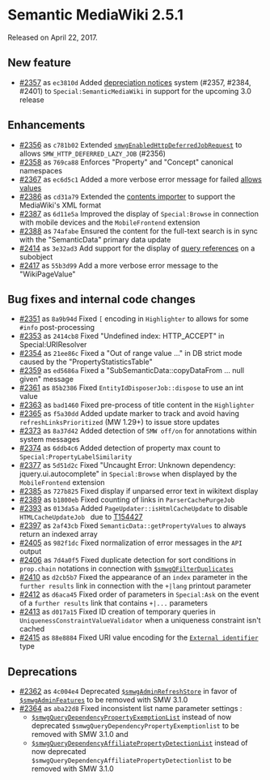 # Semantic MediaWiki 2.5.1

Released on April 22, 2017.

## New feature

* [#2357](https://github.com/SemanticMediaWiki/SemanticMediaWiki/pull/2357) as `ec3810d` Added [depreciation notices](https://www.semantic-mediawiki.org/wiki/Help:Special:SemanticMediaWiki/Deprecation_notices) system (#2357, #2384, #2401) to `Special:SemanticMediaWiki` in support for the upcoming 3.0 release

## Enhancements

* [#2356](https://github.com/SemanticMediaWiki/SemanticMediaWiki/pull/2356) as `c781b02` Extended [`smwgEnabledHttpDeferredJobRequest`](https://www.semantic-mediawiki.org/wiki/Help:$smwgEnabledHttpDeferredJobRequest) to allows `SMW_HTTP_DEFERRED_LAZY_JOB` (#2356)
* [#2358](https://github.com/SemanticMediaWiki/SemanticMediaWiki/pull/2358) as `769ca88` Enforces "Property" and "Concept" canonical namespaces
* [#2367](https://github.com/SemanticMediaWiki/SemanticMediaWiki/pull/2367) as `ec6d5c1` Added a more verbose error message for failed [allows values](https://www.semantic-mediawiki.org/wiki/Help:Special_property_Allows_value_list)
* [#2386](https://github.com/SemanticMediaWiki/SemanticMediaWiki/pull/2386) as `cd31a79` Extended the [contents importer](https://www.semantic-mediawiki.org/wiki/Help:Contents_importer) to support the MediaWiki's XML format
* [#2387](https://github.com/SemanticMediaWiki/SemanticMediaWiki/pull/2387) as `6d11e5a` Improved the display of `Special:Browse` in connection with mobile devices and the `MobileFrontend` extension
* [#2388](https://github.com/SemanticMediaWiki/SemanticMediaWiki/pull/2388) as `74afabe` Ensured the content for the full-text search is in sync with the "SemanticData" primary data update
* [#2414](https://github.com/SemanticMediaWiki/SemanticMediaWiki/pull/2414) as `3e32ad3` Add support for the display of [query references](https://www.semantic-mediawiki.org/wiki/Help:Query_reference) on a subobject
* [#2417](https://github.com/SemanticMediaWiki/SemanticMediaWiki/pull/2417) as `55b3d99` Add a more verbose error message to the "WikiPageValue"

## Bug fixes and internal code changes

* [#2351](https://github.com/SemanticMediaWiki/SemanticMediaWiki/pull/2351) as `8a9b94d` Fixed `[` encoding in `Highlighter` to allows for some `#info` post-processing
* [#2353](https://github.com/SemanticMediaWiki/SemanticMediaWiki/pull/2353) as `2414cb8` Fixed "Undefined index: HTTP_ACCEPT" in Special:URIResolver
* [#2354](https://github.com/SemanticMediaWiki/SemanticMediaWiki/pull/2354) as `21ee86c` Fixed a "Out of range value ..." in DB strict mode caused by the "PropertyStatisticsTable"
* [#2359](https://github.com/SemanticMediaWiki/SemanticMediaWiki/pull/2359) as `ed5686a` Fixed a "SubSemanticData::copyDataFrom ... null given" message
* [#2361](https://github.com/SemanticMediaWiki/SemanticMediaWiki/pull/2361) as `85b2386` Fixed `EntityIdDisposerJob::dispose` to use an int value
* [#2363](https://github.com/SemanticMediaWiki/SemanticMediaWiki/pull/2363) as `bad1460` Fixed pre-process of title content in the `Highlighter`
* [#2365](https://github.com/SemanticMediaWiki/SemanticMediaWiki/pull/2365) as `f5a30dd` Added update marker to track and avoid having `refreshLinksPrioritized` (MW 1.29+) to issue store updates
* [#2373](https://github.com/SemanticMediaWiki/SemanticMediaWiki/pull/2373) as `8a37d42` Added detection of `SMW off/on` for annotations within system messages
* [#2374](https://github.com/SemanticMediaWiki/SemanticMediaWiki/pull/2374) as `6ddb4c6` Added detection of property max count to `Special:PropertyLabelSimilarity`
* [#2377](https://github.com/SemanticMediaWiki/SemanticMediaWiki/pull/2377) as `5d51d2c` Fixed "Uncaught Error: Unknown dependency: jquery.ui.autocomplete" in `Special:Browse` when displayed by the `MobileFrontend` extension
* [#2385](https://github.com/SemanticMediaWiki/SemanticMediaWiki/pull/2385) as `727b825` Fixed display if unparsed error text in wikitext display
* [#2389](https://github.com/SemanticMediaWiki/SemanticMediaWiki/pull/2389) as `b1800eb` Fixed counting of links in `ParserCachePurgeJob`
* [#2393](https://github.com/SemanticMediaWiki/SemanticMediaWiki/pull/2393) as `013da5a` Added `PageUpdater::isHtmlCacheUpdate` to disable `HTMLCacheUpdateJob ` due to [T154427](https://phabricator.wikimedia.org/T154427)
* [#2397](https://github.com/SemanticMediaWiki/SemanticMediaWiki/pull/2397) as `2af43cb` Fixed `SemanticData::getPropertyValues` to always return an indexed array
* [#2405](https://github.com/SemanticMediaWiki/SemanticMediaWiki/pull/2405) as `982f1dc` Fixed normalization of error messages in the `API` output
* [#2406](https://github.com/SemanticMediaWiki/SemanticMediaWiki/pull/2406) as `7d4a0f5` Fixed duplicate detection for sort conditions in `prop.chain` notations in connection with [`$smwgQFilterDuplicates`](https://www.semantic-mediawiki.org/wiki/Help:$smwgQFilterDuplicates)
* [#2410](https://github.com/SemanticMediaWiki/SemanticMediaWiki/pull/2410) as `d2cb5b7` Fixed the appearance of an `index` parameter in the `further results` link in connection with the `+|lang` printout parameter
* [#2412](https://github.com/SemanticMediaWiki/SemanticMediaWiki/pull/2412) as `d6aca45` Fixed order of parameters in `Special:Ask` on the event of a `further results` link that contains `+|...` parameters
* [#2413](https://github.com/SemanticMediaWiki/SemanticMediaWiki/pull/2413) as `d017a15` Fixed ID creation of temporary queries in `UniquenessConstraintValueValidator` when a uniqueness constraint isn't cached
* [#2415](https://github.com/SemanticMediaWiki/SemanticMediaWiki/pull/2415) as `88e8884` Fixed URI value encoding for the [`External identifier`](https://www.semantic-mediawiki.org/wiki/Help:Type_External_identifier) type

## Deprecations

* [#2362](https://github.com/SemanticMediaWiki/SemanticMediaWiki/pull/2362) as `4c004e4` Deprecated [`$smwgAdminRefreshStore`](https://www.semantic-mediawiki.org/wiki/Help:$smwgAdminRefreshStore) in favor of
[`$smwgAdminFeatures`](https://www.semantic-mediawiki.org/wiki/Help:$smwgAdminFeatures) to be removed with SMW 3.1.0
* [#2364](https://github.com/SemanticMediaWiki/SemanticMediaWiki/pull/2364) as `aba22d8` Fixed inconsistent list name parameter settings :
  * [`$smwgQueryDependencyPropertyExemptionList`](https://www.semantic-mediawiki.org/wiki/Help:$smwgQueryDependencyPropertyExemptionList)
instead of now deprecated `$smwgQueryDependencyPropertyExemptionlist` to be removed with SMW 3.1.0 and
  * [`$smwgQueryDependencyAffiliatePropertyDetectionList`](https://www.semantic-mediawiki.org/wiki/Help:$smwgQueryDependencyAffiliatePropertyDetectionList)
instead of now deprecated `$smwgQueryDependencyAffiliatePropertyDetectionlist` to be removed with SMW 3.1.0
